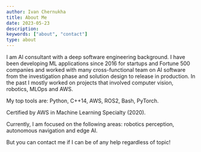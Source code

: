 ```yaml
---
author: Ivan Chernukha
title: About Me
date: 2023-05-23
description:
keywords: ["about", "contact"]
type: about
---
```


I am AI consultant with a deep software engineering background. I have been developing ML applications since 2016 for startups and Fortune 500 companies and worked with many cross-functional team on AI software from the investigation phase and solution design to release in production.
In the past I mostly worked on projects that involved computer vision, robotics, MLOps and AWS.  

My top tools are: Python, C++14, AWS, ROS2, Bash, PyTorch.

Certified by AWS in Machine Learning Specialty (2020).  

Currently, I am focused on the following areas: robotics perception, autonomous navigation and edge AI. 

But you can contact me if I can be of any help regardless of topic!